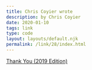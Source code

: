 ```yaml
---
title: Chris Coyier wrote
description: by Chris Coyier
date: 2020-01-10
tags: link
type: code
layout: layouts/default.njk
permalink: /link/28/index.html
---
```


[Thank You (2019 Edition) ](https://css-tricks.com/thank-you-2019-edition/)
